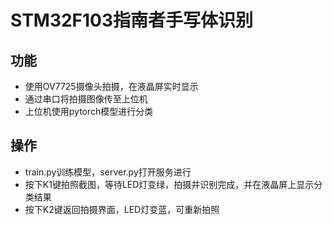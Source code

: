 # STM32F103指南者手写体识别

## 功能

- 使用OV7725摄像头拍摄，在液晶屏实时显示
- 通过串口将拍摄图像传至上位机
- 上位机使用pytorch模型进行分类

## 操作

- train.py训练模型，server.py打开服务进行
- 按下K1键拍照截图，等待LED灯变绿，拍摄并识别完成，并在液晶屏上显示分类结果
- 按下K2键返回拍摄界面，LED灯变蓝，可重新拍照
